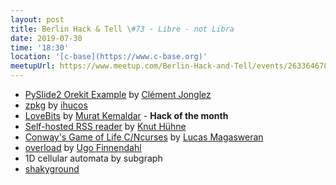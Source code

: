 ```yaml
---
layout: post
title: Berlin Hack & Tell \#73 - Libre - not Libra
date: 2019-07-30
time: '18:30'
location: '[c-base](https://www.c-base.org)'
meetupUrl: https://www.meetup.com/Berlin-Hack-and-Tell/events/263364678/
---
```


* [PySlide2 Orekit Example](https://github.com/GorgiAstro/my-first-pyside2-orekit-gui) by [Clément Jonglez](https://github.com/GorgiAstro)
* [zpkg](https://github.com/ihucos/zpkg) by [ihucos](https://github.com/ihucos)
* [LoveBits](https://lovebits.bilebile.net/) by [Murat Kemaldar](https://bilebile.de/)  - **Hack of the month**
* [Self-hosted RSS reader](https://miniflux.app/) by [Knut Hühne](https://github.com/k-nut)
* [Conway's Game of Life C/Ncurses](https://github.com/lucasrangit/interview/blob/master/life.c) by [Lucas Magasweran](https://github.com/lucasrangit)
* [overload](https://git.finnendahl.de/Yro/overload) by [Ugo Finnendahl](https://git.finnendahl.de/Yro)
* 1D cellular automata by subgraph
* [shakyground](https://github.com/GFZ-Centre-for-Early-Warning/shakyground)
